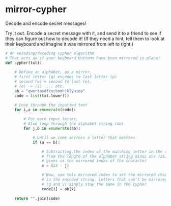 # mirror-cypher
Decode and encode secret messages!

Try it out. Encode a secret message with it, and send it to a friend to see if they can figure out how to decode it! (If they need a hint, tell them to look at their keyboard and imagine it was mirrored from left to right.)

```python
# An encoding/decoding cypher algorithm
# That acts as if your keyboard buttons have been mirrored in place!
def cypher(txt):
    
    # Define an alphabet, as a mirror,
    # first letter (q) encodes to last letter (p)
    # second (w) = second to last (o),
    # (e) -> (i) .... etc.
    ab = "qwertasdfzxcbnmhjklyuiop"
    code = list(txt.lower())

    # Loop through the inputted text
    for i,a in enumerate(code):
        
        # For each input letter,
        # Also loop through the alphabet string (ab)
        for j,b in enumerate(ab):

            # Until we come accross a letter that matches
            if (a == b):

                # Subtracting the index of the matching letter in the alphabet
                # from the length of the alphabet string minus one (23)
                # gives us the mirrored index of the character
                x = (23 - j)

                # Now, use this mirrored index to set the mirrored character
                # in the encoded string. Letters that can't be mirrored
                # (g and v) simply stay the same in the cypher
                code[i] = ab[x]
                
    return "".join(code)
```
